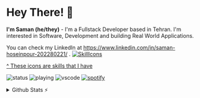 # Hey There! 👋
**I'm Saman (he/they)** - I'm a Fullstack Developer based in Tehran. I'm interested in Software, Development and building Real World Applications.


You can check my LinkedIn at https://www.linkedin.com/in/saman-hoseinpour-202280221/ .
[![SkillIcons](https://skillicons.dev/icons?i=html,css,tailwind,js,react,redux,materialui,nodejs,expressjs,mongodb,ts,graphql,nest,postgresql,regex,docker,kubernetes,redis,solidity,mysql,nginx,vscode,vite,github,netlify)](https://skillicons.dev)<br/>

[^ These icons are skills that I have](https://github.com/tandpfun/skill-icons)

![status](https://nocache.advaith.workers.dev?url=https://img.shields.io/endpoint?url=https://dev.discordprofiles.me/api/badge/status/276544649148235776?simple=true)
![playing](https://nocache.advaith.workers.dev?url=https://img.shields.io/endpoint?url=https://dev.discordprofiles.me/api/badge/playing/276544649148235776)
![vscode](https://nocache.advaith.workers.dev?url=https://img.shields.io/endpoint?url=https://dev.discordprofiles.me/api/badge/vscode/276544649148235776)
[![spotify](https://nocache.advaith.workers.dev?url=https://img.shields.io/endpoint?url=https://dev.discordprofiles.me/api/badge/spotify/276544649148235776)](https://dev.discordprofiles.me/openspotify/276544649148235776)

<details>
  <summary>Github Stats ⚡</summary>
  
  <a href="#">![Github stats](https://github-readme-stats.vercel.app/api?username=samanhoseinpour&theme=blueberry&count_private=true&hide_border=true&line_height=20)</a>
  <a href="#">![Top Langs](https://github-readme-stats.vercel.app/api/top-langs/?username=samanhoseinpour&layout=compact&theme=blueberry&count_private=true&hide_border=true)</a>
</details>
